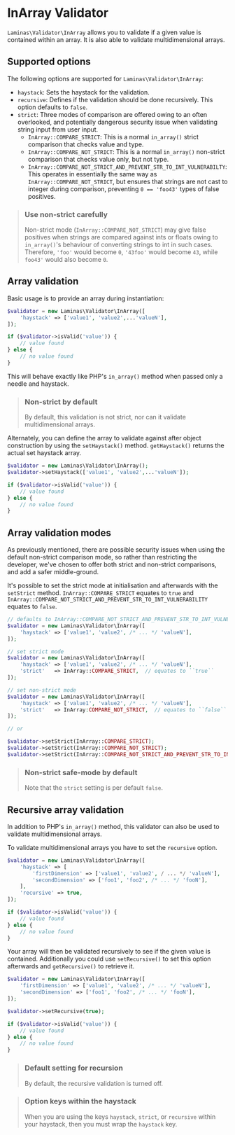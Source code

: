 # InArray Validator

`Laminas\Validator\InArray` allows you to validate if a given value is contained
within an array. It is also able to validate multidimensional arrays.

## Supported options

The following options are supported for `Laminas\Validator\InArray`:

- `haystack`: Sets the haystack for the validation. 
- `recursive`: Defines if the validation should be done recursively. This option
  defaults to `false`.
- `strict`: Three modes of comparison are offered owing to an often overlooked,
  and potentially dangerous security issue when validating string input from
  user input.
    - `InArray::COMPARE_STRICT`: This is a normal `in_array()` strict comparison
      that checks value and type.
    - `InArray::COMPARE_NOT_STRICT`: This is a normal `in_array()` non-strict
      comparison that checks value only, but not type.
    - `InArray::COMPARE_NOT_STRICT_AND_PREVENT_STR_TO_INT_VULNERABILTY`: This
      operates in essentially the same way as `InArray::COMPARE_NOT_STRICT`,
      but ensures that strings are not cast to integer during comparison,
      preventing `0 == 'foo43'` types of false positives.

> ### Use non-strict carefully
>
> Non-strict mode (`InArray::COMPARE_NOT_STRICT`) may give false positives when
> strings are compared against ints or floats owing to `in_array()`'s behaviour
> of converting strings to int in such cases. Therefore, `'foo'` would become
> `0`, `'43foo'` would become `43`, while `foo43'` would also become `0`.

## Array validation

Basic usage is to provide an array during instantiation:

```php
$validator = new Laminas\Validator\InArray([
    'haystack' => ['value1', 'value2',...'valueN'],
]);

if ($validator->isValid('value')) {
    // value found
} else {
    // no value found
}
```

This will behave exactly like PHP's `in_array()` method when passed only a
needle and haystack.

> ### Non-strict by default
>
> By default, this validation is not strict, nor can it validate
> multidimensional arrays.

Alternately, you can define the array to validate against after object
construction by using the `setHaystack()` method. `getHaystack()` returns the
actual set haystack array.

```php
$validator = new Laminas\Validator\InArray();
$validator->setHaystack(['value1', 'value2',...'valueN']);

if ($validator->isValid('value')) {
    // value found
} else {
    // no value found
}
```

## Array validation modes

As previously mentioned, there are possible security issues when using the
default non-strict comparison mode, so rather than restricting the developer,
we've chosen to offer both strict and non-strict comparisons, and add a safer
middle-ground.

It's possible to set the strict mode at initialisation and afterwards with the
`setStrict` method. `InArray::COMPARE_STRICT` equates to `true` and
`InArray::COMPARE_NOT_STRICT_AND_PREVENT_STR_TO_INT_VULNERABILITY` equates to
`false`.

```php
// defaults to InArray::COMPARE_NOT_STRICT_AND_PREVENT_STR_TO_INT_VULNERABILITY
$validator = new Laminas\Validator\InArray([
    'haystack' => ['value1', 'value2', /* ... */ 'valueN'],
]);

// set strict mode
$validator = new Laminas\Validator\InArray([
    'haystack' => ['value1', 'value2', /* ... */ 'valueN'],
    'strict'   => InArray::COMPARE_STRICT,  // equates to ``true``
]);

// set non-strict mode  
$validator = new Laminas\Validator\InArray([
    'haystack' => ['value1', 'value2', /* ... */ 'valueN'],
    'strict'   => InArray:COMPARE_NOT_STRICT,  // equates to ``false``
]);

// or

$validator->setStrict(InArray::COMPARE_STRICT); 
$validator->setStrict(InArray::COMPARE_NOT_STRICT);
$validator->setStrict(InArray::COMPARE_NOT_STRICT_AND_PREVENT_STR_TO_INT_VULNERABILITY);
```

> ### Non-strict safe-mode by default
>
> Note that the `strict` setting is per default `false`.

## Recursive array validation

In addition to PHP's `in_array()` method, this validator can also be used to
validate multidimensional arrays.

To validate multidimensional arrays you have to set the `recursive` option.

```php
$validator = new Laminas\Validator\InArray([
    'haystack' => [
        'firstDimension' => ['value1', 'value2', / ... */ 'valueN'],
        'secondDimension' => ['foo1', 'foo2', /* ... */ 'fooN'],
    ],
    'recursive' => true,
]);

if ($validator->isValid('value')) {
    // value found
} else {
    // no value found
}
```

Your array will then be validated recursively to see if the given value is
contained. Additionally you could use `setRecursive()` to set this option
afterwards and `getRecursive()` to retrieve it.

```php
$validator = new Laminas\Validator\InArray([
    'firstDimension' => ['value1', 'value2', /* ... */ 'valueN'],
    'secondDimension' => ['foo1', 'foo2', /* ... */ 'fooN'],
]);

$validator->setRecursive(true);

if ($validator->isValid('value')) {
    // value found
} else {
    // no value found
}
```

> ### Default setting for recursion
>
> By default, the recursive validation is turned off.

> ### Option keys within the haystack
>
> When you are using the keys `haystack`, `strict`, or `recursive` within
> your haystack, then you must wrap the `haystack` key.
